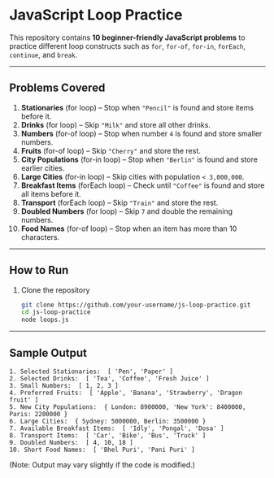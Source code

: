 # JavaScript Loop Practice
This repository contains **10 beginner-friendly JavaScript problems** to practice different loop constructs such as `for`, `for-of`, `for-in`, `forEach`, `continue`, and `break`.

---

## Problems Covered

1. **Stationaries** (for loop) – Stop when `"Pencil"` is found and store items before it.  
2. **Drinks** (for loop) – Skip `"Milk"` and store all other drinks.  
3. **Numbers** (for-of loop) – Stop when number `4` is found and store smaller numbers.  
4. **Fruits** (for-of loop) – Skip `"Cherry"` and store the rest.  
5. **City Populations** (for-in loop) – Stop when `"Berlin"` is found and store earlier cities.  
6. **Large Cities** (for-in loop) – Skip cities with population `< 3,000,000`.  
7. **Breakfast Items** (forEach loop) – Check until `"Coffee"` is found and store all items before it.  
8. **Transport** (forEach loop) – Skip `"Train"` and store the rest.  
9. **Doubled Numbers** (for loop) – Skip `7` and double the remaining numbers.  
10. **Food Names** (for-of loop) – Stop when an item has more than 10 characters.

---

## How to Run

1. Clone the repository  
   ```bash
   git clone https://github.com/your-username/js-loop-practice.git
   cd js-loop-practice
   node loops.js
   ```

---

## Sample Output

```
1. Selected Stationaries:  [ 'Pen', 'Paper' ]
2. Selected Drinks:  [ 'Tea', 'Coffee', 'Fresh Juice' ]
3. Small Numbers:  [ 1, 2, 3 ]
4. Preferred Fruits:  [ 'Apple', 'Banana', 'Strawberry', 'Dragon fruit' ]
5. New City Populations:  { London: 8900000, 'New York': 8400000, Paris: 2200000 }
6. Large Cities:  { Sydney: 5000000, Berlin: 3500000 }
7. Available Breakfast Items:  [ 'Idly', 'Pongal', 'Dosa' ]
8. Transport Items:  [ 'Car', 'Bike', 'Bus', 'Truck' ]
9. Doubled Numbers:  [ 4, 10, 18 ]
10. Short Food Names:  [ 'Bhel Puri', 'Pani Puri' ]
```

(Note: Output may vary slightly if the code is modified.)
